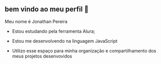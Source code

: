 ## bem vindo ao meu perfil 🤝

 Meu nome é Jonathan Pereira

 - Estou estudando pela ferramenta Alura;

 - Estou me desenvolvendo na linguagem JavaScript

 - Utilizo esse espaço para minha organização e compartilhamento dos meus projetos desenvovidos
